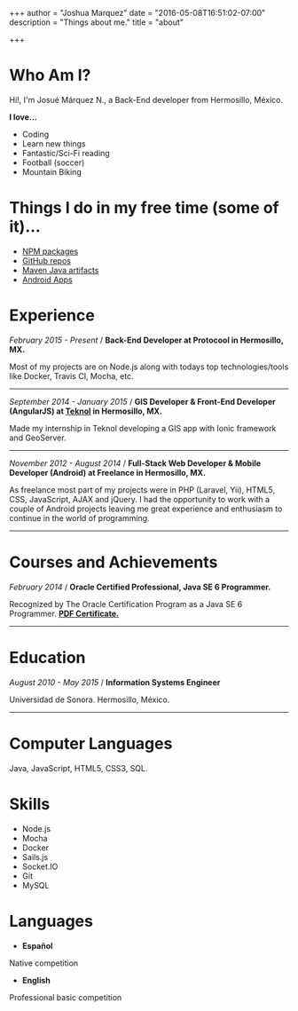 +++
author = "Joshua Marquez"
date = "2016-05-08T16:51:02-07:00"
description = "Things about me."
title = "about"

+++

# Who Am I?

Hi!, I'm Josué Márquez N., a Back-End developer from Hermosillo, México.

**I love...**

 * Coding
 * Learn new things
 * Fantastic/Sci-Fi reading
 * Football (soccer)
 * Mountain Biking

# Things I do in my free time (some of it)...

* [NPM packages](https://www.npmjs.com/~joshua.marquez)
* [GitHub repos](https://github.com/joshuamarquez?tab=repositories)
* [Maven Java artifacts](https://bintray.com/joshuamarquez/maven)
* [Android Apps](https://play.google.com/store/apps/developer?id=Joshua+M%C3%A1rquez)

# Experience

_February 2015 - Present_ / **Back-End Developer at Protocool in Hermosillo, MX.**

Most of my projects are on Node.js along with todays top technologies/tools like
Docker, Travis CI, Mocha, etc.

---

_September 2014 - January 2015_ / **GIS Developer & Front-End Developer (AngularJS) at [Teknol](http://www.teknol.net/) in Hermosillo, MX.**

Made my internship in Teknol developing a GIS app with Ionic framework and
GeoServer.

---

_November 2012 - August 2014_ / **Full-Stack Web Developer & Mobile Developer (Android) at Freelance in Hermosillo, MX.**

As freelance most part of my projects were in PHP (Laravel, Yii), HTML5, CSS,
JavaScript, AJAX and jQuery. I had the opportunity to work with a couple of
Android projects leaving me great experience and enthusiasm to continue in the
world of programming.

---

# Courses and Achievements

_February 2014_ / **Oracle Certified Professional, Java SE 6 Programmer.**

Recognized by The Oracle Certification Program as a Java SE 6 Programmer.
[**PDF Certificate.**](http://joshuamarquez.me/docs/eCertificate.pdf)

---

# Education

_August 2010 - May 2015_ / **Information Systems Engineer**

Universidad de Sonora. Hermosillo, México.

---

# Computer Languages

Java, JavaScript, HTML5, CSS3, SQL.

# Skills

* Node.js
* Mocha
* Docker
* Sails.js
* Socket.IO
* Git
* MySQL

# Languages

* **Español**

Native competition

* **English**

Professional basic competition

